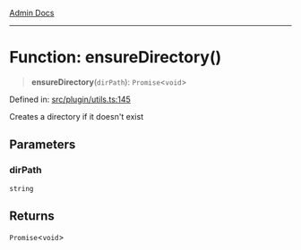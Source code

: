 [Admin Docs](/)

***

# Function: ensureDirectory()

> **ensureDirectory**(`dirPath`): `Promise`\<`void`\>

Defined in: [src/plugin/utils.ts:145](https://github.com/Sourya07/talawa-api/blob/ead7a48e0174153214ee7311f8b242ee1c1a12ca/src/plugin/utils.ts#L145)

Creates a directory if it doesn't exist

## Parameters

### dirPath

`string`

## Returns

`Promise`\<`void`\>

